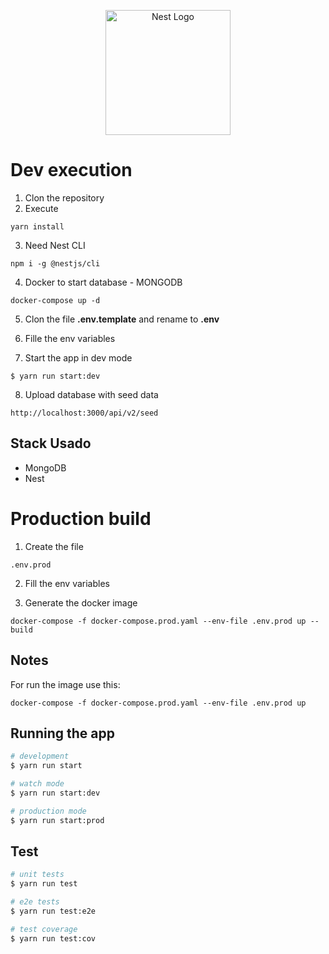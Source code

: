<p align="center">
  <a href="http://nestjs.com/" target="blank"><img src="https://nestjs.com/img/logo-small.svg" width="200" alt="Nest Logo" /></a>
</p>



# Dev execution

1. Clon the repository
2. Execute
```
yarn install
```

3. Need Nest CLI 
```
npm i -g @nestjs/cli
```

4. Docker to start database - MONGODB
```
docker-compose up -d
```

5. Clon the file __.env.template__ and rename to __.env__  

6. Fille the env variables

7. Start the app in dev mode
```
$ yarn run start:dev
```

8. Upload database with seed data
```
http://localhost:3000/api/v2/seed
```

## Stack Usado
* MongoDB
* Nest

# Production build
1. Create the file
```
.env.prod
```
2. Fill the env variables

3. Generate the docker image
```
docker-compose -f docker-compose.prod.yaml --env-file .env.prod up --build
```


## Notes
For run the image use this:
```
docker-compose -f docker-compose.prod.yaml --env-file .env.prod up
```

## Running the app

```bash
# development
$ yarn run start

# watch mode
$ yarn run start:dev

# production mode
$ yarn run start:prod
```

## Test

```bash
# unit tests
$ yarn run test

# e2e tests
$ yarn run test:e2e

# test coverage
$ yarn run test:cov
```
